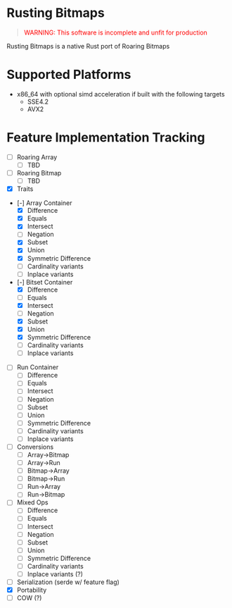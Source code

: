 # Rusting Bitmaps

><span style="color:red">WARNING: This software is incomplete and unfit for production</span>

Rusting Bitmaps is a native Rust port of Roaring Bitmaps

# Supported Platforms
 - x86_64 with optional simd acceleration if built with the following targets
   - SSE4.2
   - AVX2

# Feature Implementation Tracking
 - [ ] Roaring Array
    - [ ] TBD
 - [ ] Roaring Bitmap
    - [ ] TBD
 - [x] Traits
 - [-] Array Container
    - [x] Difference
    - [x] Equals
    - [x] Intersect
    - [ ] Negation
    - [x] Subset
    - [x] Union
    - [x] Symmetric Difference
    - [ ] Cardinality variants
    - [ ] Inplace variants
 - [-] Bitset Container
    - [x] Difference
    - [ ] Equals
    - [x] Intersect
    - [ ] Negation
    - [x] Subset
    - [x] Union
    - [x] Symmetric Difference
    - [ ] Cardinality variants
    - [ ] Inplace variants
 - [ ] Run Container
    - [ ] Difference
    - [ ] Equals
    - [ ] Intersect
    - [ ] Negation
    - [ ] Subset
    - [ ] Union
    - [ ] Symmetric Difference
    - [ ] Cardinality variants
    - [ ] Inplace variants
 - [ ] Conversions
    - [ ] Array->Bitmap
    - [ ] Array->Run
    - [ ] Bitmap->Array
    - [ ] Bitmap->Run
    - [ ] Run->Array
    - [ ] Run->Bitmap
 - [ ] Mixed Ops
    - [ ] Difference
    - [ ] Equals
    - [ ] Intersect
    - [ ] Negation
    - [ ] Subset
    - [ ] Union
    - [ ] Symmetric Difference
    - [ ] Cardinality variants
    - [ ] Inplace variants (?)
 - [ ] Serialization (serde w/ feature flag)
 - [x] Portability
 - [ ] COW (?)